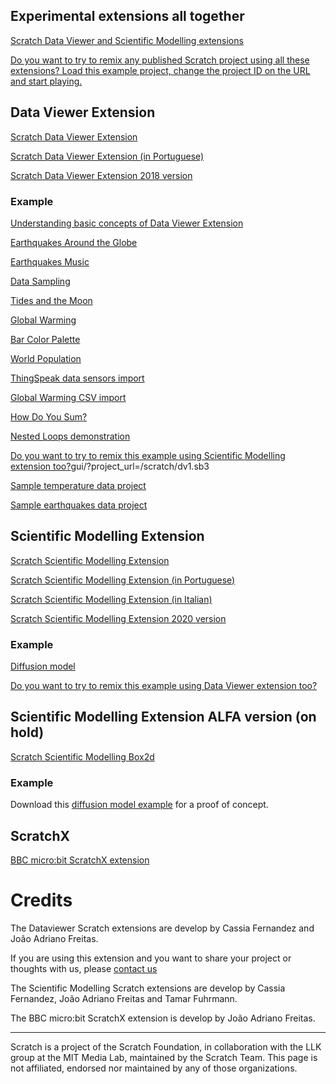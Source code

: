 ## Experimental extensions all together
[Scratch Data Viewer and Scientific Modelling extensions](gui/)

[Do you want to try to remix any published Scratch project using all these extensions? Load this example project, change the project ID on the URL and start playing.](gui/?project_url=https://projects.scratch.mit.edu/414553292)


## Data Viewer Extension
[Scratch Data Viewer Extension](/scratch-dataviewer)

[Scratch Data Viewer Extension (in Portuguese)](/scratch-dataviewer/?lang=pt-br)

[Scratch Data Viewer Extension 2018 version](/scratch-dataviewer/v1)

### Example
[Understanding basic concepts of Data Viewer Extension](/scratch-dataviewer/?project_url=/scratch/dv1.sb3)

[Earthquakes Around the Globe](/scratch-dataviewer/?project_url=/scratch/EarthquakesAroundGlobe.sb3)

[Earthquakes Music](/scratch-dataviewer/?project_url=/scratch/EarthquakesMusic.sb3)

[Data Sampling](/scratch-dataviewer/?project_url=/scratch/Sampling.sb3)

[Tides and the Moon](/scratch-dataviewer/?project_url=/scratch/TidesMoonGraph.sb3)

[Global Warming](/scratch-dataviewer/?project_url=/scratch/GlobalWarming.sb3)

[Bar Color Palette](/scratch-dataviewer/?project_url=/scratch/SixeYColors.sb3)

[World Population](/scratch-dataviewer/?project_url=/scratch/WorldPopulation.sb3)

[ThingSpeak data sensors import](/scratch-dataviewer/?project_url=/scratch/ThingSpeak.sb3)

[Global Warming CSV import](/scratch-dataviewer/?project_url=/scratch/GlobalWarmingCSV.sb3)

[How Do You Sum?](/scratch-dataviewer/?project_url=/scratch/HowDoYouSum.sb3)

[Nested Loops demonstration](/scratch-dataviewer/?project_url=/scratch/NestedLoops.sb3)

[Do you want to try to remix this example using Scientific Modelling extension too?]()gui/?project_url=/scratch/dv1.sb3

[Sample temperature data project](/scratch-dataviewer/?project_url=/scratch/Exemplo_Dados_temperatura.sb3)

[Sample earthquakes data project](/scratch-dataviewer/?project_url=/scratch/Exemplo_terremotos_dados.sb3)

## Scientific Modelling Extension
[Scratch Scientific Modelling Extension](/scratch-scientific-modelling)

[Scratch Scientific Modelling Extension (in Portuguese)](/scratch-scientific-modelling/?lang=pt-br)

[Scratch Scientific Modelling Extension (in Italian)](/scratch-scientific-modelling/?lang=it)

[Scratch Scientific Modelling Extension 2020 version](/scratch-scientific-modelling/v1)

### Example
[Diffusion model](/scratch-scientific-modelling/v1/?project_url=/scratch/sm1.sb3)

[Do you want to try to remix this example using Data Viewer extension too?](gui/?project_url=/scratch/sm1.sb3)


## Scientific Modelling Extension ALFA version (on hold)
[Scratch Scientific Modelling Box2d](/scratch-scientific-modelling/box2d)


### Example
Download this [diffusion model example](/sm1box2d.sb3) for a proof of concept.


## ScratchX
[BBC micro:bit ScratchX extension](/scratch-microbit-extension)


# Credits
The Dataviewer Scratch extensions are develop by Cassia Fernandez and João Adriano Freitas.

If you are using this extension and you want to share your project or thoughts with us, please [contact us](https://bit.do/share-your-project)


The Scientific Modelling Scratch extensions are develop by Cassia Fernandez, João Adriano Freitas and Tamar Fuhrmann.


The BBC micro:bit ScratchX extension is develop by João Adriano Freitas.

---
Scratch is a project of the Scratch Foundation, in collaboration with the LLK group at the MIT Media Lab, maintained by the Scratch Team.
This page is not affiliated, endorsed nor maintained by any of those organizations.
